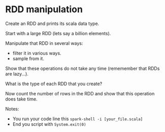 # RDD manipulation

Create an RDD and prints its scala data type.

Start with a large RDD (lets say a billion elements).

Manipulate that RDD in several ways:
* filter it in various ways.
* sample from it.

Show that these operations do not take any time (rememember that RDDs are lazy...).

What is the type of each RDD that you create?

Now count the number of rows in the RDD and show that this operation does take time.

Notes:
* You run your code line this `spark-shell -i [your_file.scala]`
* End you script with `System.exit(0)`

